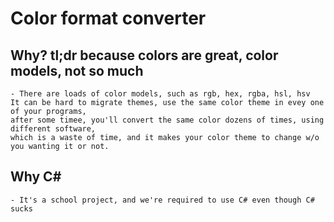 # Color format converter

## Why? tl;dr because colors are great, color models, not so much

    - There are loads of color models, such as rgb, hex, rgba, hsl, hsv
    It can be hard to migrate themes, use the same color theme in evey one of your programs,
    after some timee, you'll convert the same color dozens of times, using different software,
    which is a waste of time, and it makes your color theme to change w/o you wanting it or not.
## Why C#
    - It's a school project, and we're required to use C# even though C# sucks